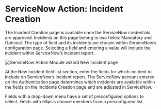 # ServiceNow Action: Incident Creation

The Incident Creation page is available once the ServiceNow credentials are approved. Incidents on
this page belong to two fields: Mandatory and Optional. The type of field and its incidents are
chosen within ServiceNow’s configuration page. Selecting a field and entering a value will include
the incident within ServiceNow’s incident report.

![ServiceNow Action Module wizard New Incident page](/img/versioned_docs/enterpriseauditor_11.6/enterpriseauditor/admin/action/servicenow/incidentcreation.webp)

At the New Incident field list section, enter the fields for which incident to include on
ServiceNow’s incident report. The ServiceNow account entered on the Authentication page determines
which incidents are available within the fields on the Incidents Creation page and are adjusted in
ServiceNow.

Fields with a drop-down menu have a set of preconfigured options to select. Fields with ellipsis
choose members from a preconfigured list.
